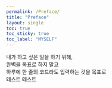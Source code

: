 ```yaml
---
permalink: /Preface/
title: "Preface"
layout: single
toc: true
toc_sticky: true
toc_label: "MYSELF"
---
```


내가 하고 싶은 일을 하기 위해,  
완벽을 목표로 하지 말고  
하루에 한 줄의 코드라도 입력하는 것을 목표로  
테스트 테스트